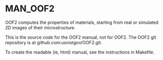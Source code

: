 # MAN_OOF2

OOF2 computes the properties of materials, starting from real or
simulated 2D images of their microstructure.

This is the source code for the OOF2 manual, not for OOF2.  The OOF2
git repository is at github.com:usnistgov/OOF2.git.

To create the readable (ie, html) manual, see the instructions in
Makefile.
